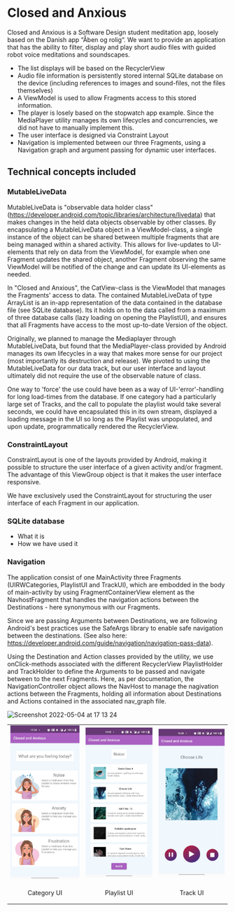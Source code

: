 # Closed and Anxious
Closed and Anxious is a Software Design student meditation app, loosely based on the Danish app “Åben og rolig“.
We want to provide an application that has the ability to filter, display and play short audio files with guided robot voice meditations and soundscapes.
- The list displays will be based on the RecyclerView
- Audio file information is persistently stored internal SQLite database on the device (including references to images and sound-files, not the files themselves)
- A ViewModel is used to allow Fragments access to this stored information.
- The player is losely based on the stopwatch app example. Since the MediaPlayer utility manages its own lifecycles and concurrencies, we did not have to manually implement this.
- The user interface is designed via Constraint Layout
- Navigation is implemented between our three Fragments, using a Navigation graph and argument passing for dynamic user interfaces.

## Technical concepts included

### MutableLiveData
MutableLiveData is "observable data holder class" (https://developer.android.com/topic/libraries/architecture/livedata) that makes changes in the held data objects observable by other classes.
By encapsulating a MutableLiveData object in a ViewModel-class, a single instance of the object can be shared between multiple fragments that are being managed within a shared activity.
This allows for live-updates to UI-elements that rely on data from the ViewModel, for example when one Fragment updates the shared object, another Fragment observing the same ViewModel will be notified of the change and can update its UI-elements as needed.

In "Closed and Anxious", the CatView-class is the ViewModel that manages the Fragments' access to data.
The contained MutableLiveData of type ArrayList<Playlist> is an in-app representation of the data contained in the database file (see SQLite database).
Its it holds on to the data called from a maximum of three database calls (lazy loading on opening the PlaylistUI), and ensures that all Fragments have access to the most up-to-date Version of the object.

Originally, we planned to manage the Mediaplayer through MutableLiveData, but found that the MediaPlayer-class provided by Android manages its own lifecycles in a way that makes more sense for our project (most importantly its destruction and release).
We pivoted to using the MutableLiveData for our data track, but our user interface and layout ultimately did not require the use of the observable nature of class.

One way to 'force' the use could have been as a way of UI-'error'-handling for long load-times from the database.
If one category had a particularly large set of Tracks, and the call to populate the playlist would take several seconds, we could have encapsulated this in its own stream, displayed a loading message in the UI so long as the Playlist was unpopulated, and upon update, programmatically rendered the RecyclerView.

### ConstraintLayout
ConstraintLayout is one of the layouts provided by Android, making it possible to structure the user interface of a given activity and/or fragment. The advantage of this ViewGroup object is that it makes the user interface responsive.

We have exclusively used the ConstraintLayout for structuring the user interface of each Fragment in our application.

<table align="center">
  <tr>
    <td><img src="images/CategoryUI.jpg" alt="category ui" width="200"/></td>
    <td><img src="images/PlaylistUI.jpg" alt="playlist ui" width="200"/></td>
    <td><img src="images/TrackUI.jpg" alt="track ui" width="200"/></td>
  </tr>
  <tr>
    <td><p align="center">Category UI</p></td>
    <td><p align="center">Playlist UI</p></td>
    <td><p align="center">Track UI</p></td>
  </tr>




### SQLite database
- What it is 
- How we have used it

### Navigation
The application consist of one MainActivity three Fragments (UIRWCategories, PlaylistUI and TrackUI), which are embodded in the body of main-activity by using FragmentContainerView element as the NavhostFragment that handles the navigation actions between the Destinations - here synonymous with our Fragments.

Since we are passing Arguments between Destinations, we are following Android's best practices use the SafeArgs library to enable safe navigation between the destinations. (See also here: https://developer.android.com/guide/navigation/navigation-pass-data).

Using the Destination and Action classes provided by the utility, we use onClick-methods associated with the different RecyclerView PlaylistHolder and TrackHolder to define the Arguments to be passed and navigate between to the next Fragments. Here, as per documentation, the NavigationController object allows the NavHost to manage the nagivation actions between the Fragments, holding all information about Destinations and Actions contained in the associated nav_graph file.

<img width="668" alt="Screenshot 2022-05-04 at 17 13 24" src="https://user-images.githubusercontent.com/71443009/166713166-360a3fbb-ddfd-4b88-8a2e-3f4ea7e8d0cd.png">
